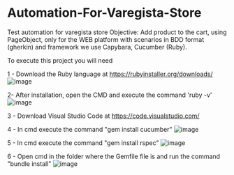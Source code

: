 # Automation-For-Varegista-Store
Test automation for varegista store  Objective: Add product to the cart, using PageObject, only for the WEB platform with scenarios in BDD format (gherkin) and framework we use Capybara, Cucumber (Ruby).

To execute this project you will need

1 - Download the Ruby language at https://rubyinstaller.org/downloads/
![image](https://user-images.githubusercontent.com/50155338/109369462-23b05000-787b-11eb-989e-32a8f7ce409f.png)

2- After installation, open the CMD and execute the command 'ruby -v'
![image](https://user-images.githubusercontent.com/50155338/109369573-96b9c680-787b-11eb-985b-ddaac5c33652.png)

3 - Download Visual Studio Code at https://code.visualstudio.com/

4 - In cmd execute the command "gem install cucumber" 
![image](https://user-images.githubusercontent.com/50155338/109442572-5c852c00-7a17-11eb-97cc-b0e3ead6ea5d.png)

5 - In cmd execute the command "gem install rspec"
![image](https://user-images.githubusercontent.com/50155338/109443093-72472100-7a18-11eb-926f-ed6eb9a6d58e.png)

6 - Open cmd in the folder where the Gemfile file is and run the command "bundle install"
![image](https://user-images.githubusercontent.com/50155338/109444186-614bdf00-7a1b-11eb-9993-1c1e1b6ecb40.png)

